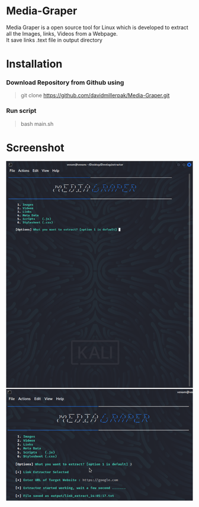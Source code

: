 # Media-Graper
Media Graper is a open source tool for Linux which is developed to extract all the Images, links, Videos from a Webpage.<br>It save links .text file in output directory
# Installation
### Download Repository from Github using 
> git clone https://github.com/davidmillerpak/Media-Graper.git
### Run script 
> bash main.sh
# Screenshot
![alt text](https://raw.githubusercontent.com/davidmillerpak/Media-Graper/main/screenshots/media-graper.png)
![alt text](https://raw.githubusercontent.com/davidmillerpak/Media-Graper/main/screenshots/media-graped.png)
